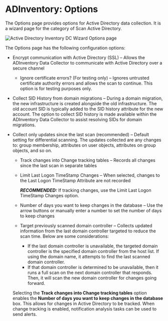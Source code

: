 # ADInventory: Options

The Options page provides options for Active Directory data collection. It is a wizard page for the category of Scan Active Directory.

![Active Directory Inventory DC Wizard Options page](/img/product_docs/accessanalyzer/accessanalyzer/enterpriseauditor/install/application/options.png)

The Options page has the following configuration options:

- Encrypt communication with Active Directory (SSL) – Allows the ADInventory Data Collector to communicate with Active Directory over a secure channel

  - Ignore certificate errors? (For testing only) – Ignores untrusted certificate authority errors and allows the scan to continue. This option is for testing purposes only.
- Collect SID History from domain migrations – During a domain migration, the new infrastructure is created alongside the old infrastructure. The old account SID is typically added to the SID history attribute for the new account. The option to collect SID history is made available within the ADInventory Data Collector to assist resolving SIDs for domain migrations.
- Collect only updates since the last scan (recommended) – Default setting for differential scanning. The updates collected are any changes to: group membership, attributes on user objects, attributes on group objects, and so on.

  - Track changes into Change tracking tables – Records all changes since the last scan in separate tables
  - Limit Last Logon TimeStamp Changes – When selected, changes to the Last Logon TimeStamp Attribute are not recorded

    ___RECOMMENDED:___ If tracking changes, use the Limit Last Logon TimeStamp Changes option.
  - Number of days you want to keep changes in the database – Use the arrow buttons or manually enter a number to set the number of days to keep changes
  - Target previously scanned domain controller – Collects updated information from the last domain controller targeted to reduce the scan time. Below are some considerations:

    - If the last domain controller is unavailable, the targeted domain controller is the specified domain controller from the host list. If using the domain name, it attempts to find the last scanned domain controller.
    - If that domain controller is determined to be unavailable, then it runs a full scan on the next domain controller that responds. Then, it will scan the new domain controller for changes going forward.

  Selecting the __Track changes into Change tracking tables__ option enables the __Number of days you want to keep changes in the database__ box. This allows for changes in Active Directory to be tracked. When change tracking is enabled, notification analysis tasks can be used to send alerts.
